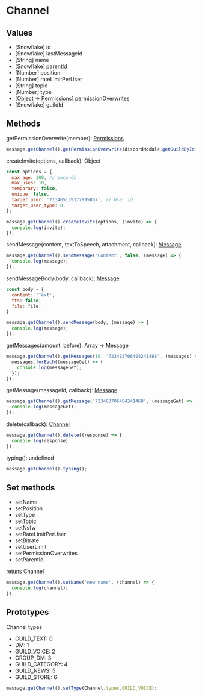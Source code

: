 # Channel

## Values

- [Snowflake] id
- [Snowflake] lastMessageId
- [String] name
- [Snowflake] parentId
- [Number] position
- [Number] rateLimitPerUser
- [String] topic
- [Number] type
- [Object -> [Permissions](./permissions.md)] permissionOverwrites
- [Snowflake] guildId

## Methods

getPermissionOverwrite(member): [Permissions](./permissions.md)

```javascript
message.getChannel().getPermissionOverwrite(discordModule.getGuildById(Snowflake).getMemberById(Snowflake));
```

createInvite(options, callback): Object

```javascript
const options = {
  max_age: 100, // seconds
  max_uses: 10,
  temporary: false,
  unique: false,
  target_user: '713465139377995867', // User id
  target_user_type: 0,
};

message.getChannel().createInvite(options, (invite) => {
  console.log(invite);
});
```

sendMessage(content, textToSpeech, attachment, callback): [Message](./message.md)

```javascript
message.getChannel().sendMessage('Content', false, (message) => {
  console.log(message);
});
```

sendMessageBody(body, callback): [Message](./message.md)

```javascript
const body = {
  content: 'Text',
  tts: false,
  file: file,
}

message.getChannel().sendMessage(body, (message) => {
  console.log(message);
});
```

getMessages(amount, before): Array -> [Message](./message.md)

```javascript
message.getChannel().getMessages(10, '723483706404241468', (messages) => {
  messages.forEach((messageGet) => {
    console.log(messageGet);
  });
});
```

getMessage(messageId, callback): [Message](./message.md)

```javascript
message.getChannel().getMessage('723483706404241468', (messageGet) => {
  console.log(messageGet);
});
```

delete(callback): [Channel](./channel.md)

```javascript
message.getChannel().delete((response) => {
  console.log(response)
});
```

typing(): undefined

```javascript
message.getChannel().typing();
```

## Set methods

- setName
- setPosition
- setType
- setTopic
- setNsfw
- setRateLimitPerUser
- setBitrate
- setUserLimit
- setPermissionOverwrites
- setParentId

retuns [Channel](./channel.md)

```javascript
message.getChannel().setName('new name', (channel) => {
  console.log(channel);
});
```

## Prototypes

Channel types

- GUILD_TEXT: 0
- DM: 1
- GUILD_VOICE: 2
- GROUP_DM: 3
- GUILD_CATEGORY: 4
- GUILD_NEWS: 5
- GUILD_STORE: 6

```javascript
message.getChannel().setType(Channel.types.GUILD_VOICE);
```
